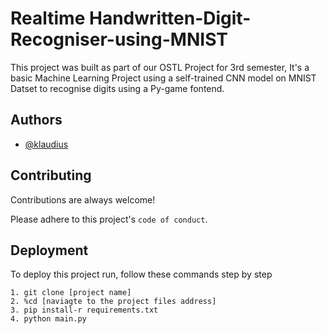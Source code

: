 
# Realtime Handwritten-Digit-Recogniser-using-MNIST

This project was built as part of our OSTL Project for 3rd semester, It's a basic Machine Learning Project using a self-trained CNN model on MNIST Datset to recognise digits using a Py-game fontend.


## Authors

- [@klaudius](https://github.com/KIaudius)


## Contributing

Contributions are always welcome!

Please adhere to this project's `code of conduct`.


## Deployment

To deploy this project run, follow these commands step by step
```
1. git clone [project name]
2. %cd [naviagte to the project files address]
3. pip install-r requirements.txt
4. python main.py
```

